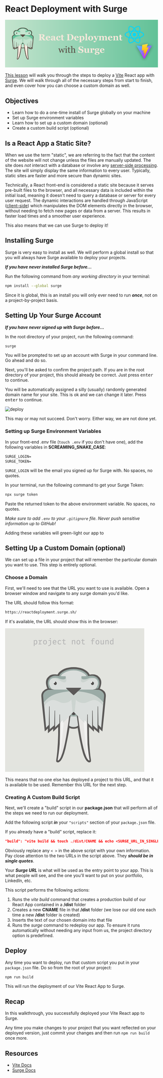 # React Deployment with Surge

![deploy](./images/readme-banner.png)

[This lesson](https://reactdeployment.surge.sh/) will walk you through the steps to deploy a [Vite](https://vitejs.dev/) React app with [Surge](https://surge.sh/help/getting-started-with-surge). We will walk through all of the necessary steps from start to finish, and even cover how you can choose a custom domain as well.

## Objectives

- Learn how to do a one-time install of Surge globally on your machine
- Set up Surge environment variables
- Learn how to set up a custom domain (optional)
- Create a custom build script (optional)

## Is a React App a Static Site?

When we use the term "static", we are referring to the fact that the content of the website will not change unless the files are manually updated. The site does *not* interact with a database or involve any [server-side processing](https://en.wikipedia.org/wiki/Server-side). The site will simply display the same information to every user. Typically, static sites are faster and more secure than dynamic sites.
        
Technically, a React front-end is considered a static site because it serves pre-built files to the browser, and all necessary data is included within the initial load, meaning it doesn't need to query a database or server for every user request. The dynamic interactions are handled through JavaScript ([client-side](https://en.wikipedia.org/wiki/Dynamic_web_page)) which manipulates the DOM elements directly in the browser, without needing to fetch new pages or data from a server. This results in faster load times and a smoother user experience.

This also means that we can use Surge to deploy it!

## Installing Surge

Surge is very easy to install as well. We will perform a global install so that you will always have Surge available to deploy your projects.

***If you have never installed Surge before...***

Run the following command from *any working directory* in your terminal:

```sh
npm install --global surge
```

Since it is global, this is an install you will only ever need to run ***once***, not on a project-by-project basis.

## Setting Up Your Surge Account

***If you have never signed up with Surge before...***

In the root directory of your project, run the following command:

```sh
surge
```

You will be prompted to set up an account with Surge in your command line. Go ahead and do so.

Next, you'll be asked to confirm the project path. If you are in the root directory of your project, this should already be correct. Just press <kbd>enter</kbd> to continue.

You will be automatically assigned a silly (usually) randomly generated domain name for your site. This is ok and we can change it later. Press <kbd>enter</kbd> to continue.

![deploy](https://surge.sh/images/help/getting-started-with-surge.gif)

This may or may not succeed. Don't worry. Either way, we are not done yet.

### Setting up Surge Environment Variables

In your front-end .env file (`touch .env` if you don't have one), add the following variables in **SCREAMING_SNAKE_CASE**:

```
SURGE_LOGIN=
SURGE_TOKEN=
```

`SURGE_LOGIN` will be the email you signed up for Surge with. No spaces, no quotes.

In your terminal, run the following command to get your Surge Token:

```sh
npx surge token
```

Paste the returned token to the above environment variable. No spaces, no quotes.

*Make sure to add `.env` to your `.gitignore` file. Never push sensitive information up to GitHub!*

Adding these variables will green-light our app to 

## Setting Up a Custom Domain (optional)

We can set up a file in your project that will remember the particular domain you want to use. This step is entirely optional.

### Choose a Domain

First, we'll need to see that the URL you want to use is available. Open a browser window and navigate to any surge domain you'd like.

The URL should follow this format:

```sh
https://reactdeployment.surge.sh/
```

If it's available, the URL should show this in the browser:

![not-found](./images/not-found.png)

This means that no one else has deployed a project to this URL, and that it is available to be used. Remember this URL for the next step.

### Creating A Custom Build Script

Next, we'll create a "build" script in our **package.json** that will perform all of the steps we need to run our deployment.

Add the following script ***in*** your `"scripts"` section of your `package.json` file.

If you already have a "build" script, replace it:

```json
"build": "vite build && touch ./dist/CNAME && echo <SURGE_URL_IN_SINGLE_QUOTES> >> ./dist/CNAME && npx surge --project ./dist"
```

Obviously replace any `< >` in the above script with your own information. Pay close attention to the two URLs in the script above. They ***should be in single quotes***.

Your ***Surge URL*** is what will be used as the entry point to your app. This is what people will see, and the one you'll want to put on your portfolio, LinkedIn, etc. 

This script performs the following actions:

1. Runs the *vite build* command that creates a production build of our React App contained in a **/dist** folder
2. Creates a new **CNAME** file in that **/dist** folder (we lose our old one each time a new **/dist** folder is created)
3. Inserts the text of our chosen domain into that file
4. Runs the *surge* command to redeploy our app. To ensure it runs automatically without needing any input from us, the project directory option is predefined.

## Deploy

Any time you want to deploy, run that custom script you put in your `package.json` file. Do so from the root of your project:

```sh
npm run build
```

This will run the deployment of our Vite React App to Surge.

## Recap

In this walkthrough, you successfully deployed your Vite React app to Surge.

Any time you make changes to your project that you want reflected on your deployed version, just commit your changes and then run `npm run build` once more.

## Resources

- [Vite Docs](https://vitejs.dev/guide/)
- [Surge Docs](https://surge.sh/help/getting-started-with-surge)
